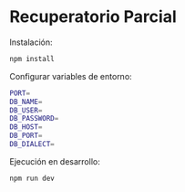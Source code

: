 # Recuperatorio Parcial

Instalación:

```bash
npm install
```

Configurar variables de entorno:

```bash
PORT=
DB_NAME=
DB_USER=
DB_PASSWORD=
DB_HOST=
DB_PORT=
DB_DIALECT=
```

Ejecución en desarrollo:

```bash
npm run dev
```
